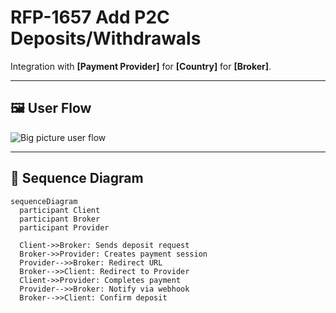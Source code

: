 # RFP-1657 Add P2C Deposits/Withdrawals

Integration with **[Payment Provider]** for **[Country]** for **[Broker]**.

---

## 🖼️ User Flow

![Big picture user flow](https://i.postimg.cc/zvvD0Ym0/UI-flow-for-deposits.jpg)

---

## 🔁 Sequence Diagram

```mermaid
sequenceDiagram
  participant Client
  participant Broker
  participant Provider

  Client->>Broker: Sends deposit request
  Broker->>Provider: Creates payment session
  Provider-->>Broker: Redirect URL
  Broker-->>Client: Redirect to Provider
  Client->>Provider: Completes payment
  Provider-->>Broker: Notify via webhook
  Broker-->>Client: Confirm deposit

